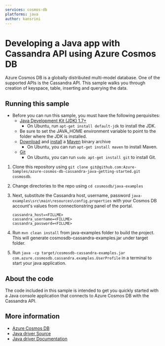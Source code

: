 ```yaml
---
services: cosmos-db
platforms: java
author: kansrini
---
```


# Developing a Java app with Cassandra API using Azure Cosmos DB
Azure Cosmos DB is a globally distributed multi-model database. One of the supported APIs is the Cassandra API. This sample walks you through creation of keyspace, table, inserting and querying the data.


## Running this sample
* Before you can run this sample, you must have the following perquisites:
	* [Java Development Kit (JDK) 1.7+](http://www.oracle.com/technetwork/java/javase/downloads/jdk8-downloads-2133151.html)
        * On Ubuntu, run `apt-get install default-jdk` to install the JDK.
    * Be sure to set the JAVA_HOME environment variable to point to the folder where the JDK is installed.
    * [Download](http://maven.apache.org/download.cgi) and [install](http://maven.apache.org/install.html) a [Maven](http://maven.apache.org/) binary archive
        * On Ubuntu, you can run `apt-get install maven` to install Maven.
    * [Git](https://www.git-scm.com/)
        * On Ubuntu, you can run `sudo apt-get install git` to install Git.


1. Clone this repository using `git clone git@github.com:Azure-Samples/azure-cosmos-db-cassandra-java-getting-started.git cosmosdb`.

2. Change directories to the repo using `cd cosmosdb/java-examples`

3. Next, substitute the Cassandra host, username, password  `java-examples\src\main\resources\config.properties` with your Cosmos DB account's values from connectionstring panel of the portal.

	```
	cassandra_host=<FILLME>
	cassandra_username=<FILLME>
	cassandra_password=<FILLME>	
	```

5. Run `mvn clean install` from java-examples folder to build the project. This will generate cosmosdb-cassandra-examples.jar under target folder.
 
6. Run `java -cp target/cosmosdb-cassandra-examples.jar com.azure.cosmosdb.cassandra.examples.UserProfile` in a terminal to start your java application.

## About the code
The code included in this sample is intended to get you quickly started with a Java console application that connects to Azure Cosmos DB with the Cassandra API.

## More information

- [Azure Cosmos DB](https://docs.microsoft.com/azure/cosmos-db/introduction)
- [Java driver Source](https://github.com/datastax/java-driver)
- [Java driver Documentation](https://docs.datastax.com/en/developer/java-driver/)